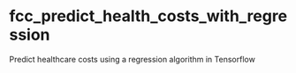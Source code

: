 # fcc_predict_health_costs_with_regression
Predict healthcare costs using a regression algorithm in Tensorflow
